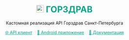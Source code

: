 <h1 align="center" style="color:#00AA8A" ><img src="https://egorantonov.github.io/gorzdrav/64.png" width="24px"  /> ГОРЗДРАВ </h1>

<p align="center">Кастомная реализация API Горздрав Санкт-Петербурга</p>

<p align="center"> 
  <a style="color:#00AA8A" href="https://egorantonov.github.io/gorzdrav">🌐&nbsp;API&nbsp;клиент</a>
  &nbsp;&nbsp;&nbsp;<a style="color:#00AA8A" href="https://github.com/egorantonov/gorzdrav/releases/latest/download/gorzdrav.apk">📱&nbsp;Android&nbsp;приложение</a>
  &nbsp;&nbsp;&nbsp;<a style="color:#00AA8A" href="https://github.com/egorantonov/gorzdrav/wiki/SPB-Gorzdrav-API-Documentation">📃&nbsp;Документация</a>
</p>
